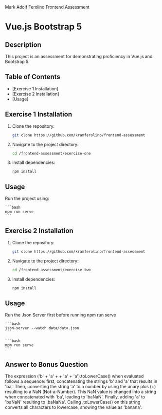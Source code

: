 Mark Adolf Ferolino Frontend Assessment
# Vue.js Bootstrap 5

## Description
This project is an assessment for demonstrating proficiency in Vue.js and Bootstrap 5.

## Table of Contents
- [Exercise 1 Installation]
- [Exercise 2 Installation]
- [Usage]

## Exercise 1 Installation
1. Clone the repository:

    ```bash
    git clone https://github.com/kramferolino/frontend-assessment
    ```

2. Navigate to the project directory:

    ```bash
    cd /frontend-assessment/exercise-one
    ```

3. Install dependencies:

    ```bash
    npm install
    ```

## Usage
Run the project using:

    ```bash
    npm run serve
    ```

## Exercise 2 Installation
1. Clone the repository:

    ```bash
    git clone https://github.com/kramferolino/frontend-assessment
    ```

2. Navigate to the project directory:

    ```bash
    cd /frontend-assessment/exercise-two
    ```

3. Install dependencies:

    ```bash
    npm install
    ```

## Usage
Run the Json Server first before running npm run serve

    ```bash
    json-server --watch data/data.json
    ```

    ```bash
    npm run serve
    ```

## Answer to Bonus Question
The expression ('b' + 'a' + + 'a' + 'a').toLowerCase() when evaluated follows a sequence: first, concatenating the strings 'b' and 'a' that results in 'ba'. Then, converting the string 'a' to a number by using the unary plus (+) resulting to a NaN (Not-a-Number). This NaN value is changed into a string when concatenated with 'ba', leading to 'baNaN'. Finally, adding 'a' to 'baNaN' resulting to 'baNaNa'. Calling .toLowerCase() on this string converts all characters to lowercase, showing the value as 'banana'.
